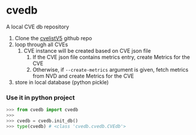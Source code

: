 # cvedb

A local CVE db repository

1. Clone the [cvelistV5](https://github.com/CVEProject/cvelistV5) github repo
2. loop through all CVEs
   1. CVE instance will be created based on CVE json file
      1. If the CVE json file contains metrics entry, create Metrics for the CVE
      2. Otherwise, if `--create-metrics` argument is given, fetch metrics from NVD and create Metrics for the CVE
3. store in local database (python pickle)


### Use it in python project

```python
>>> from cvedb import cvedb
>>>
>>> cvedb = cvedb.init_db()
>>> type(cvedb) # <class 'cvedb.cvedb.CVEdb'>
```
